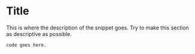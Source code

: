 # Title

This is where the description of the snippet goes. Try to make this section as descriptive as possible. 

```<languge>
code goes here.
```